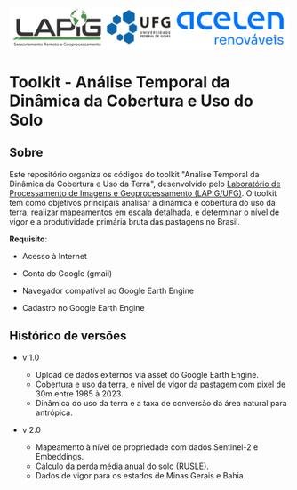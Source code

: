 ![Lapig-UFG](logo.png)

# Toolkit - Análise Temporal da Dinâmica da Cobertura e Uso do Solo 

## Sobre
Este repositório organiza os códigos do toolkit "Análise Temporal da Dinâmica da Cobertura e Uso da Terra", desenvolvido pelo [Laboratório de Processamento de Imagens e Geoprocessamento (LAPIG/UFG)](https://lapig.iesa.ufg.br/). O toolkit tem como objetivos principais analisar a dinâmica e cobertura do uso da terra, realizar mapeamentos em escala detalhada, e determinar o nível de vigor e a produtividade primária bruta das pastagens no Brasil.


**Requisito**:

* Acesso à Internet

* Conta do Google (gmail)
  
* Navegador compatível ao Google Earth Engine
  
* Cadastro no Google Earth Engine


## Histórico de versões

* v 1.0
    * Upload de dados externos via asset do Google Earth Engine. 
    * Cobertura e uso da terra, e nivel de vigor da pastagem com pixel de 30m entre 1985 à 2023.
    * Dinâmica do uso da terra e a taxa de conversão da área natural para antrópica.

* v 2.0
    * Mapeamento à nível de propriedade com dados Sentinel-2 e Embeddings. 
    * Cálculo da perda média anual do solo (RUSLE).
    * Dados de vigor para os estados de Minas Gerais e Bahia.
    
  
